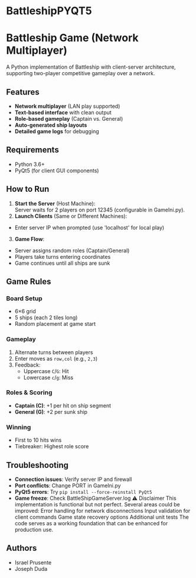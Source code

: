 # BattleshipPYQT5
# Battleship Game (Network Multiplayer)

A Python implementation of Battleship with client-server architecture, supporting two-player competitive gameplay over a network.

## Features
- **Network multiplayer** (LAN play supported)
- **Text-based interface** with clean output
- **Role-based gameplay** (Captain vs. General)
- **Auto-generated ship layouts**
- **Detailed game logs** for debugging

## Requirements
- Python 3.6+
- PyQt5 (for client GUI components)


## How to Run
1. **Start the Server** (Host Machine):   
    Server waits for 2 players on port 12345 (configurable in GameIni.py).
2. **Launch Clients** (Same or Different Machines):
- Enter server IP when prompted (use 'localhost' for local play)

3. **Game Flow**:
- Server assigns random roles (Captain/General)
- Players take turns entering coordinates
- Game continues until all ships are sunk

## Game Rules
### Board Setup
- 6×6 grid
- 5 ships (each 2 tiles long)
- Random placement at game start

### Gameplay
1. Alternate turns between players
2. Enter moves as `row,col` (e.g., `2,3`)
3. Feedback:
   - Uppercase `C`/`G`: Hit
   - Lowercase `c`/`g`: Miss

### Roles & Scoring
- **Captain (C)**: +1 per hit on ship segment
- **General (G)**: +2 per sunk ship

### Winning
- First to 10 hits wins
- Tiebreaker: Highest role score

## Troubleshooting
- **Connection issues**: Verify server IP and firewall
- **Port conflicts**: Change PORT in GameIni.py
- **PyQt5 errors**: Try `pip install --force-reinstall PyQt5`
- **Game freeze**: Check BattleShipGameServer.log
⚠️ Disclaimer
This implementation is functional but not perfect. Several areas could be improved:
Error handling for network disconnections
Input validation for client commands
Game state recovery options
Additional unit tests
The code serves as a working foundation that can be enhanced for production use.
## Authors
- Israel Prusente 
- Joseph Duda 
